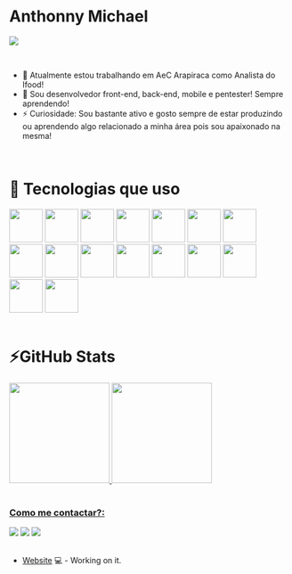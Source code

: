 <div>
  <h1>Anthonny Michael</h1>
</div>

![](https://user-images.githubusercontent.com/53356340/175648411-f2564ad9-c2a5-4c84-9dd2-61aaf9e21a44.gif)

<br>

- 🔭 Atualmente estou trabalhando em AeC Arapiraca como Analista do Ifood!
- 🌱 Sou desenvolvedor front-end, back-end, mobile e pentester! Sempre aprendendo!
- ⚡ Curiosidade: Sou bastante ativo e gosto sempre de estar produzindo ou aprendendo algo relacionado a minha área pois sou apaixonado na mesma!

<br>

<div>
  <h1>🔭 Tecnologias que uso</h1>
  <img height="60em" src="https://cdn.jsdelivr.net/gh/devicons/devicon/icons/html5/html5-original-wordmark.svg" />
  <img height="60em" src="https://cdn.jsdelivr.net/gh/devicons/devicon/icons/css3/css3-original-wordmark.svg" />
  <img height="60em" src="https://cdn.jsdelivr.net/gh/devicons/devicon/icons/javascript/javascript-original.svg" />
  <img height="60em" src="https://cdn.jsdelivr.net/gh/devicons/devicon/icons/php/php-original.svg" />
  <img height="60em" src="https://cdn.jsdelivr.net/gh/devicons/devicon/icons/python/python-original-wordmark.svg" />
  <img height="60em" src="https://cdn.jsdelivr.net/gh/devicons/devicon/icons/arduino/arduino-original-wordmark.svg" />
  <img height="60em" src="https://cdn.jsdelivr.net/gh/devicons/devicon/icons/mysql/mysql-original-wordmark.svg" />
  <img height="60em" src="https://cdn.jsdelivr.net/gh/devicons/devicon/icons/postgresql/postgresql-original-wordmark.svg" />
  <img height="60em" src="https://cdn.jsdelivr.net/gh/devicons/devicon/icons/microsoftsqlserver/microsoftsqlserver-plain-wordmark.svg" />
  <img height="60em" src="https://cdn.jsdelivr.net/gh/devicons/devicon/icons/mongodb/mongodb-original-wordmark.svg" />
  <img height="60em" src="https://cdn.jsdelivr.net/gh/devicons/devicon/icons/docker/docker-original-wordmark.svg" />
  <img height="60em" src="https://cdn.jsdelivr.net/gh/devicons/devicon/icons/react/react-original-wordmark.svg" />
  <img height="60em" src="https://cdn.jsdelivr.net/gh/devicons/devicon/icons/nodejs/nodejs-original-wordmark.svg" />
  <img height="60em" src="https://cdn.jsdelivr.net/gh/devicons/devicon/icons/amazonwebservices/amazonwebservices-original-wordmark.svg" />
  <img height="60em" src="https://cdn.jsdelivr.net/gh/devicons/devicon/icons/googlecloud/googlecloud-original-wordmark.svg" />
  <img height="60em" src="https://cdn.jsdelivr.net/gh/devicons/devicon/icons/linux/linux-original.svg" />
</div>

<br>

<h1>⚡GitHub Stats</h1>
<div>
<a href="https://github.com/seu-usuário-aqui">
<img height="180em" src="https://github-readme-stats.vercel.app/api/top-langs/?username=Antonizinhobr&layout=compact&langs_count=7&theme=dracula"/>
<img height="180em" src="https://github-readme-stats.vercel.app/api?username=Antonizinhobr&show_icons=true&theme=dracula&include_all_commits=true&count_private=true"/>
</div>

<br> 
  
### Como me contactar?:

<div>
<a href="https://www.youtube.com/channel/UC88QEmxaSyY_V2vXn1RMgQQ" target="_blank"><img src="https://img.shields.io/badge/YouTube-FF0000?style=for-the-badge&logo=youtube&logoColor=white" target="_blank"></a>
<a href="https://www.instagram.com/_anthonny_michael_dev/" target="_blank"><img src="https://img.shields.io/badge/-Instagram-%23E4405F?style=for-the-badge&logo=instagram&logoColor=white" target="_blank"></a>
<a href="https://www.linkedin.com/in/anthonny-michael-64450a206/" target="_blank"><img src="https://img.shields.io/badge/-LinkedIn-%230077B5?style=for-the-badge&logo=linkedin&logoColor=white" target="_blank"></a> 
</div>
<br>
  
- [Website](https://anthonnymichael.dev/) 💻 - Working on it.
